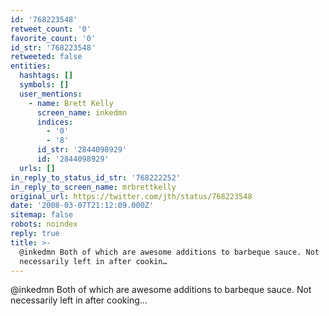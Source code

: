 ```yaml
---
id: '768223548'
retweet_count: '0'
favorite_count: '0'
id_str: '768223548'
retweeted: false
entities:
  hashtags: []
  symbols: []
  user_mentions:
    - name: Brett Kelly
      screen_name: inkedmn
      indices:
        - '0'
        - '8'
      id_str: '2844098929'
      id: '2844098929'
  urls: []
in_reply_to_status_id_str: '768222252'
in_reply_to_screen_name: mrbrettkelly
original_url: https://twitter.com/jth/status/768223548
date: '2008-03-07T21:12:09.000Z'
sitemap: false
robots: noindex
reply: true
title: >-
  @inkedmn Both of which are awesome additions to barbeque sauce. Not
  necessarily left in after cookin…
---
```


@inkedmn Both of which are awesome additions to barbeque sauce. Not necessarily left in after cooking...